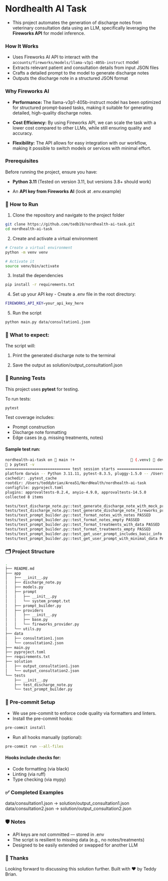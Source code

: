 # Nordhealth AI Task

- This project automates the generation of discharge notes from veterinary
  consultation data using an LLM, specifically leveraging the **Fireworks API** for
  model inference.

### How It Works

- Uses Fireworks AI API to interact with the
  `accounts/fireworks/models/llama-v3p1-405b-instruct` model
- Extracts relevant patient and consultation details from input JSON files
- Crafts a detailed prompt to the model to generate discharge notes
- Outputs the discharge note in a structured JSON format

### Why Fireworks AI

- **Performance:** The llama-v3p1-405b-instruct model has been optimized for structured
  prompt-based tasks, making it suitable for generating detailed, high-quality
  discharge notes.

- **Cost Efficiency:** By using Fireworks API, we can scale the task with a lower
  cost compared to other LLMs, while still ensuring quality and accuracy.

- **Flexibility:** The API allows for easy integration with our workflow, making
  it possible to switch models or services with minimal effort.

### Prerequisites

Before running the project, ensure you have:

- **Python 3.11** (Tested on version 3.11, but versions 3.8+ should work)

- An **API key from Fireworks AI** (look at .env.example)

### 🚀 How to Run

1. Clone the repository and navigate to the project folder

```bash
git clone https://github.com/tedb19/nordhealth-ai-task.git
cd nordhealth-ai-task
```

2. Create and activate a virtual environment

```bash
# Create a virtual environment
python -m venv venv

# Activate it
source venv/bin/activate
```

3. Install the dependencies

```bash
pip install -r requirements.txt
```

4. Set up your API key - Create a .env file in the root directory:

```bash
FIREWORKS_API_KEY=your_api_key_here
```

5. Run the script

```bash
python main.py data/consultation1.json
```

### 🌠 What to expect:

The script will:

1. Print the generated discharge note to the terminal

2. Save the output as solution/output_consultation1.json


### 🧪 Running Tests
This project uses **pytest** for testing.

To run tests:

```bash
pytest
```

Test coverage includes:
- Prompt construction
- Discharge note formatting
- Edge cases (e.g. missing treatments, notes)

#### Sample test run:

```bash
nordhealth-ai-task on  main !+                          (.venv)  dev-admin 4s
󰄛 ❯ pytest -v
============================= test session starts ==============================
platform darwin -- Python 3.11.11, pytest-8.3.5, pluggy-1.5.0 -- /Users/teddybrian/Area51/NordHealth/nordhealth-ai-task/.venv/bin/python
cachedir: .pytest_cache
rootdir: /Users/teddybrian/Area51/NordHealth/nordhealth-ai-task
configfile: pyproject.toml
plugins: approvaltests-0.2.4, anyio-4.9.0, approvaltests-14.5.0
collected 8 items

tests/test_discharge_note.py::test_generate_discharge_note_with_mock_provider PASSED [ 12%]
tests/test_discharge_note.py::test_generate_discharge_note_fireworks_provider PASSED [ 25%]
tests/test_prompt_builder.py::test_format_notes_with_notes PASSED        [ 37%]
tests/test_prompt_builder.py::test_format_notes_empty PASSED             [ 50%]
tests/test_prompt_builder.py::test_format_treatments_with_data PASSED    [ 62%]
tests/test_prompt_builder.py::test_format_treatments_empty PASSED        [ 75%]
tests/test_prompt_builder.py::test_get_user_prompt_includes_basic_info PASSED [ 87%]
tests/test_prompt_builder.py::test_get_user_prompt_with_minimal_data PASSED [100%]
```

### 🗂 Project Structure

```bash
.
├── README.md
├── app
│   ├── __init__.py
│   ├── discharge_note.py
│   ├── models.py
│   ├── prompt
│   │   ├── __init__.py
│   │   └── system_prompt.txt
│   ├── prompt_builder.py
│   ├── providers
│   │   ├── __init__.py
│   │   ├── base.py
│   │   └── fireworks_provider.py
│   └── utils.py
├── data
│   ├── consultation1.json
│   └── consultation2.json
├── main.py
├── pyproject.toml
├── requirements.txt
├── solution
│   ├── output_consultation1.json
│   └── output_consultation2.json
└── tests
    ├── __init__.py
    ├── test_discharge_note.py
    └── test_prompt_builder.py
```

### 🧼 Pre-commit Setup
- We use pre-commit to enforce code quality via formatters and linters.
- Install the pre-commit hooks:

```bash
pre-commit install
```

- Run all hooks manually (optional):

```bash
pre-commit run --all-files
```

#### Hooks include checks for:

- Code formatting (via black)
- Linting (via ruff)
- Type checking (via mypy)

### ✅ Completed Examples

data/consultation1.json → solution/output_consultation1.json
data/consultation2.json → solution/output_consultation2.json

### 🛡 Notes

- API keys are not committed — stored in .env
- The script is resilient to missing data (e.g., no notes/treatments)
- Designed to be easily extended or swapped for another LLM

### 🙌 Thanks

Looking forward to discussing this solution further. Built with ❤️ by Teddy Brian.
